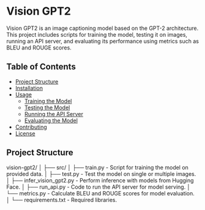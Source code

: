 # Vision GPT2

Vision GPT2 is an image captioning model based on the GPT-2 architecture. This project includes scripts for training the model, testing it on images, running an API server, and evaluating its performance using metrics such as BLEU and ROUGE scores.

## Table of Contents
- [Project Structure](#project-structure)
- [Installation](#installation)
- [Usage](#usage)
  - [Training the Model](#training-the-model)
  - [Testing the Model](#testing-the-model)
  - [Running the API Server](#running-the-api-server)
  - [Evaluating the Model](#evaluating-the-model)
- [Contributing](#contributing)
- [License](#license)

## Project Structure


vision-gpt2/
│
├── src/
│ ├── train.py - Script for training the model on provided data.
│ ├── test.py - Test the model on single or multiple images.
│ ├── infer_vision_gpt2.py - Perform inference with models from Hugging Face.
│ ├── run_api.py - Code to run the API server for model serving.
│ └── metrics.py - Calculate BLEU and ROUGE scores for model evaluation.
│
└── requirements.txt - Required libraries.